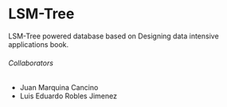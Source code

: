 # LSM-Tree
LSM-Tree powered database based on Designing data intensive applications book.

###### Collaborators
- Juan Marquina Cancino
- Luis Eduardo Robles Jimenez